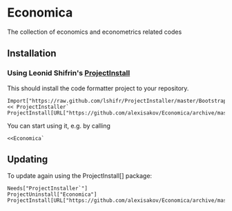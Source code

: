 # Economica
The collection of economics and econometrics related codes

## Installation

### Using Leonid Shifrin's [ProjectInstall](https://github.com/lshifr/ProjectInstaller)

This should install the code formatter project to your repository. 
    
    Import["https://raw.github.com/lshifr/ProjectInstaller/master/BootstrapInstall.m"]
    << ProjectInstaller`
    ProjectInstall[URL["https://github.com/alexisakov/Economica/archive/master.zip"]]

You can start using it, e.g. by calling

    <<Economica`
    
## Updating

To update again using the ProjectInstall[] package:

    Needs["ProjectInstaller`"]
    ProjectUninstall["Economica"]
    ProjectInstall[URL["https://github.com/alexisakov/Economica/archive/master.zip"]]
